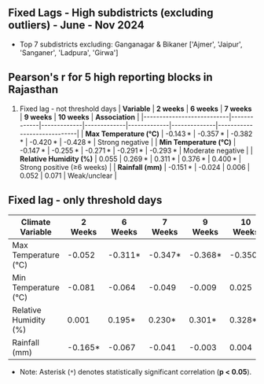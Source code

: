 ## Fixed Lags - High subdistricts (excluding outliers) - June - Nov 2024
 
- Top 7 subdistricts excluding: Ganganagar & Bikaner ['Ajmer', 'Jaipur', 'Sanganer', 'Ladpura', 'Girwa']

## Pearson's r for 5 high reporting blocks in Rajasthan

1) Fixed lag - not threshold days
| **Variable**              | **2 weeks** | **6 weeks** | **7 weeks** | **9 weeks** | **10 weeks** | **Association**             |
|---------------------------|-------------|-------------|-------------|-------------|--------------|-----------------------------|
| **Max Temperature (°C)**  | -0.143 *     | -0.357 *     | -0.382 *     | -0.420 *     | -0.428 *      | Strong negative             |
| **Min Temperature (°C)**  | -0.147 *     | -0.255 *     | -0.271 *     | -0.291 *     | -0.293 *      | Moderate negative           |
| **Relative Humidity (%)** | 0.055        | 0.269 *      | 0.311 *      | 0.376 *      | 0.400 *       | Strong positive (≥6 weeks)  |
| **Rainfall (mm)**         | -0.151 *     | -0.024       | 0.006        | 0.052        | 0.071         | Weak/unclear                |



## Fixed lag - only threshold days

| Climate Variable        | 2 Weeks   | 6 Weeks   | 7 Weeks   | 9 Weeks   | 10 Weeks  | Association |
|-------------------------|-------------|-----------|-----------|-----------|-----------|-----------|
| Max Temperature (°C)    | -0.052    | -0.311*   | -0.347*   | -0.368*   | -0.350*   | Moderate Negative    |
| Min Temperature (°C)    |  -0.081    | -0.064    | -0.049    | -0.009    | 0.025     |Weak Mixed    |
| Relative Humidity (%)   |  0.001     | 0.195*    | 0.230*    | 0.301*    | 0.328*    |Moderate Positive    |
| Rainfall (mm)           |  -0.165*   | -0.067    | -0.041    | -0.003    | 0.004     |Weak Mixed       |

* Note: Asterisk (`*`) denotes statistically significant correlation (**p < 0.05**).
